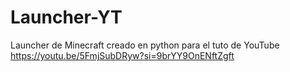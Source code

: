 # Launcher-YT
Launcher de Minecraft creado en python para el tuto de YouTube
https://youtu.be/5FmjSubDRyw?si=9brYY9OnENftZgft
